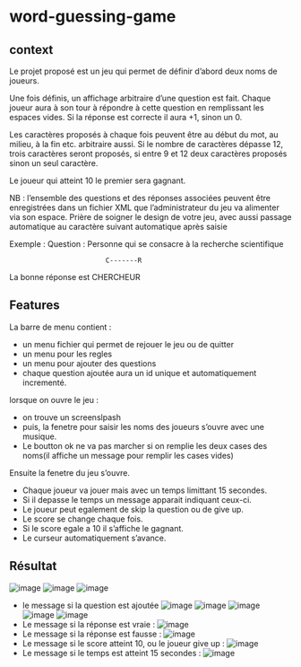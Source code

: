# word-guessing-game
## context
Le projet proposé est un jeu qui permet de définir d’abord deux noms de joueurs.

Une fois définis, un affichage arbitraire d’une question est fait. Chaque joueur aura à son tour à répondre à cette question en remplissant les espaces vides. Si la réponse est correcte il aura +1, sinon un 0.

Les caractères proposés à chaque fois peuvent être au début du mot, au milieu, à la fin etc. arbitraire aussi. Si le nombre de caractères dépasse 12, trois caractères seront proposés, si entre 9 et 12 deux caractères proposés sinon un seul caractère.

Le joueur qui atteint 10 le premier sera gagnant.

NB : l’ensemble des questions et des réponses associées peuvent être enregistrées dans un fichier XML que l’administrateur du jeu va alimenter via son espace.
Prière de soigner le design de votre jeu, avec aussi passage automatique au caractère suivant automatique après saisie

Exemple :
Question : Personne qui se consacre à la recherche scientifique

                            C-------R
                            
La bonne réponse est CHERCHEUR

## Features
La barre de menu contient :
- un menu fichier qui permet de rejouer le jeu ou de quitter
- un menu pour les regles
- un menu pour ajouter des questions
- chaque question ajoutée aura un id unique et automatiquement incrementé.

lorsque on ouvre le jeu :
- on trouve un screenslpash
- puis, la fenetre pour saisir les noms des joueurs s’ouvre avec une musique.
- Le boutton ok ne va pas marcher si on remplie les deux cases des noms(il affiche un message pour remplir les cases vides)

Ensuite la fenetre du jeu s’ouvre.
- Chaque joueur va jouer mais avec un temps limittant 15 secondes.
- Si il depasse le temps un message apparait indiquant ceux-ci.
- Le joueur peut egalement de skip la question ou de give up.
- Le score se change chaque fois.
- Si le score egale a 10 il s’affiche le gagnant.
- Le curseur automatiquement s’avance.
## Résultat
![image](https://user-images.githubusercontent.com/96595695/208979925-cbf7700b-3e2a-4caf-9a5b-643da588a6f0.png)
![image](https://user-images.githubusercontent.com/96595695/208980047-38f65a3b-64b2-4277-a867-6c160b7055e7.png)
![image](https://user-images.githubusercontent.com/96595695/208980156-37a7a258-447b-432c-8d90-560da9e148e8.png)
- le message si la question est ajoutée
![image](https://user-images.githubusercontent.com/96595695/208980181-f66928d8-4247-40c4-bd59-69babe031c6e.png)
![image](https://user-images.githubusercontent.com/96595695/208980203-5dd57f73-4976-46ad-8b21-ed6b6865ad2b.png)
![image](https://user-images.githubusercontent.com/96595695/208980289-9d0afcac-e4c7-4017-a483-c1a0c2fec271.png)
![image](https://user-images.githubusercontent.com/96595695/208980323-d30bad5e-0884-444e-aede-34e35f887cc5.png)
![image](https://user-images.githubusercontent.com/96595695/208980346-07017e44-f8bc-4a21-89bd-f2e3ca8e8d6c.png)
- Le message si la réponse est vraie :
![image](https://user-images.githubusercontent.com/96595695/208980491-905e44ab-3f40-4566-9617-ad2747daeaff.png)
- Le message si la réponse est fausse :
![image](https://user-images.githubusercontent.com/96595695/208980563-6c47eba3-46ab-4d2d-81fe-c57ce7b401e2.png)
- Le message si le score atteint 10, ou le joueur give up :
![image](https://user-images.githubusercontent.com/96595695/208980674-d4774d36-4cf0-4ead-bb65-8d47e26d0312.png)
- Le message si le temps est atteint 15 secondes :
![image](https://user-images.githubusercontent.com/96595695/208980726-b404d56f-75ce-408f-b84c-a21782493e0c.png)



